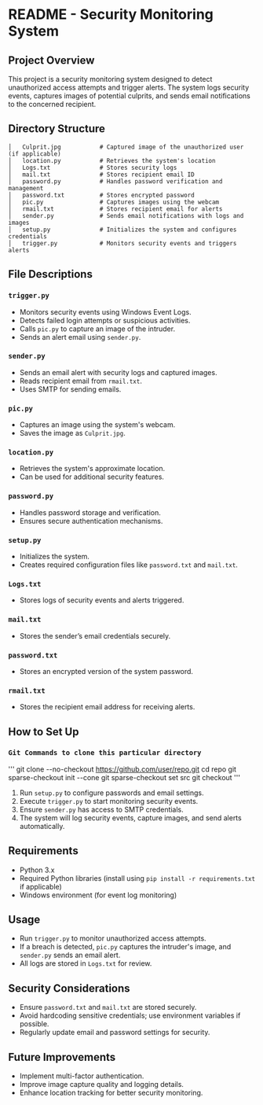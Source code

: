 # README - Security Monitoring System

## **Project Overview**
This project is a security monitoring system designed to detect unauthorized access attempts and trigger alerts. The system logs security events, captures images of potential culprits, and sends email notifications to the concerned recipient.

## **Directory Structure**
```
│   Culprit.jpg           # Captured image of the unauthorized user (if applicable)
│   location.py           # Retrieves the system's location
│   Logs.txt              # Stores security logs
│   mail.txt              # Stores recipient email ID
│   password.py           # Handles password verification and management
│   password.txt          # Stores encrypted password
│   pic.py                # Captures images using the webcam
│   rmail.txt             # Stores recipient email for alerts
│   sender.py             # Sends email notifications with logs and images
│   setup.py              # Initializes the system and configures credentials
│   trigger.py            # Monitors security events and triggers alerts
```

## **File Descriptions**

### `trigger.py`
- Monitors security events using Windows Event Logs.
- Detects failed login attempts or suspicious activities.
- Calls `pic.py` to capture an image of the intruder.
- Sends an alert email using `sender.py`.

### `sender.py`
- Sends an email alert with security logs and captured images.
- Reads recipient email from `rmail.txt`.
- Uses SMTP for sending emails.

### `pic.py`
- Captures an image using the system's webcam.
- Saves the image as `Culprit.jpg`.

### `location.py`
- Retrieves the system's approximate location.
- Can be used for additional security features.

### `password.py`
- Handles password storage and verification.
- Ensures secure authentication mechanisms.

### `setup.py`
- Initializes the system.
- Creates required configuration files like `password.txt` and `mail.txt`.

### `Logs.txt`
- Stores logs of security events and alerts triggered.

### `mail.txt`
- Stores the sender’s email credentials securely.

### `password.txt`
- Stores an encrypted version of the system password.

### `rmail.txt`
- Stores the recipient email address for receiving alerts.

## **How to Set Up**

### `Git Commands to clone this particular directory`
'''
git clone --no-checkout https://github.com/user/repo.git
cd repo
git sparse-checkout init --cone
git sparse-checkout set src
git checkout
'''
1. Run `setup.py` to configure passwords and email settings.
2. Execute `trigger.py` to start monitoring security events.
3. Ensure `sender.py` has access to SMTP credentials.
4. The system will log security events, capture images, and send alerts automatically.

## **Requirements**
- Python 3.x
- Required Python libraries (install using `pip install -r requirements.txt` if applicable)
- Windows environment (for event log monitoring)

## **Usage**
- Run `trigger.py` to monitor unauthorized access attempts.
- If a breach is detected, `pic.py` captures the intruder's image, and `sender.py` sends an email alert.
- All logs are stored in `Logs.txt` for review.

## **Security Considerations**
- Ensure `password.txt` and `mail.txt` are stored securely.
- Avoid hardcoding sensitive credentials; use environment variables if possible.
- Regularly update email and password settings for security.

## **Future Improvements**
- Implement multi-factor authentication.
- Improve image capture quality and logging details.
- Enhance location tracking for better security monitoring.

